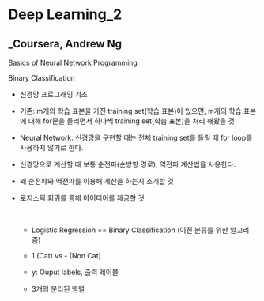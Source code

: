 # Deep Learning_2

## _Coursera, Andrew Ng

Basics of Neural Network Programming

Binary Classification

- 신경망 프로그래밍 기초

- 기존: m개의 학습 표본을 가진 training set(학습 표본)이 있으면, m개의 학습 표본에 대해 for문을 돌리면서 하나씩 training set(학습 표본)을 처리 해왔을 것

- Neural Network: 신경망을 구현할 때는 전체 training set를 돌릴 때 for loop를 사용하지 않기로 한다.

- 신경망으로 계산할 때 보통 순전파(순방향 경로), 역전파 계산법을 사용한다.

- 왜 순전파와 역전파를 이용해 계산을 하는지 소개할 것

- 로지스틱 회귀를 통해 아이디어를 제공할 것

  <br>

  - Logistic Regression == Binary Classification (이진 분류를 위한 알고리즘)
  - 1 (Cat) vs - (Non Cat)

  - y: Ouput labels, 출력 레이블
  - 3개의 분리된 행렬

<br>

